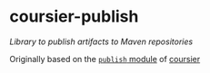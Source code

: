# coursier-publish

*Library to publish artifacts to Maven repositories*

Originally based on the [`publish` module](https://github.com/coursier/coursier/tree/c8a0a64bd913c3e54432d9133c2b76a85f4b708b/modules/publish)
of [coursier](https://github.com/coursier/coursier)
